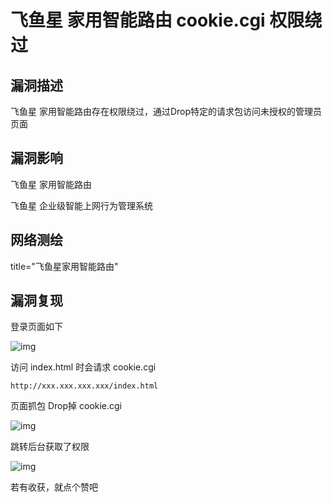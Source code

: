 # 飞鱼星 家用智能路由 cookie.cgi 权限绕过

## 漏洞描述

飞鱼星 家用智能路由存在权限绕过，通过Drop特定的请求包访问未授权的管理员页面

## 漏洞影响

<a-checkbox checked>飞鱼星 家用智能路由</a-checkbox></br>

<a-checkbox checked>飞鱼星 企业级智能上网行为管理系统</a-checkbox></br>

## 网络测绘

<a-checkbox checked>title="飞鱼星家用智能路由"</a-checkbox></br>

## 漏洞复现

登录页面如下

![img](https://security-1310978225.cos.ap-beijing.myqcloud.com/public/img/fy-1.png)



访问 index.html 时会请求 cookie.cgi



```plain
http://xxx.xxx.xxx.xxx/index.html
```



页面抓包 Drop掉 cookie.cgi



![img](https://security-1310978225.cos.ap-beijing.myqcloud.com/public/img/fy-2.png)



跳转后台获取了权限



![img](https://security-1310978225.cos.ap-beijing.myqcloud.com/public/img/fy-3.png)



若有收获，就点个赞吧